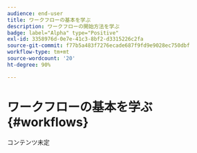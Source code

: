```yaml
---
audience: end-user
title: ワークフローの基本を学ぶ
description: ワークフローの開始方法を学ぶ
badge: label="Alpha" type="Positive"
exl-id: 3358976d-0e7e-41c3-8bf2-d3315226c2fa
source-git-commit: f77b5a483f7276ecade687f9fd9e9028ec750dbf
workflow-type: tm+mt
source-wordcount: '20'
ht-degree: 90%

---
```


# ワークフローの基本を学ぶ {#workflows}

コンテンツ未定
